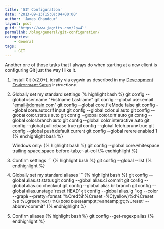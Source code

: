 ```yaml
---
title: 'GIT Configuration'
date: '2013-09-13T15:08:04+00:00'
author: 'James Ghandour'
layout: post
guid: 'https://www.jagsits.com/?p=41'
permalink: /blog/general/git-configuration/
categories:
    - General
tags:
    - GIT
---
```


Another one of those tasks that I always do when starting at a new client is configuring Git just the way I like it.

1. Install Git (v2.0+), ideally via cygwin as described in my [Development Environment Setup](https://www.jagsits.com/blog/general/development-environment-setup/) instructions.
2. Globally set my standard settings
    {% highlight bash %}
    git config --global user.name "Firstname Lastname"
    git config --global user.email "email@domain.com"
    git config --global core.fileMode false
    git config --global core.autocrlf input
    git config --global color.ui auto
    git config --global color.status auto
    git config --global color.diff auto
    git config --global color.branch auto
    git config --global color.interactive auto
    git config --global pull.rebase true
    git config --global fetch.prune true
    git config --global push.default current
    git config --global rerere.enabled 1
    {% endhighlight bash %}
    
    Windows only:
    {% highlight bash %}
    git config --global core.whitespace trailing-space,space-before-tab,cr-at-eol
    {% endhighlight %}
3. Confirm settings ```
   {% highlight bash %}
    git config --global --list
    {% endhighlight %}
4. Globally set my standard aliases ```
    {% highlight bash %}
    git config --global alias.st status
    git config --global alias.ci commit
    git config --global alias.co checkout
    git config --global alias.br branch
    git config --global alias.unstage 'reset HEAD'
    git config --global alias.lg "log --color --graph --pretty=format:'%Cred%h%Creset -%C(yellow)%d%Creset %s %Cgreen(%cr) %C(bold blue)&amp;amp;lt;%an&amp;amp;gt;%Creset' --abbrev-commit"
    {% endhighlight %}
5. Confirm aliases
    {% highlight bash %}
    git config --get-regexp alias
    {% endhighlight %}